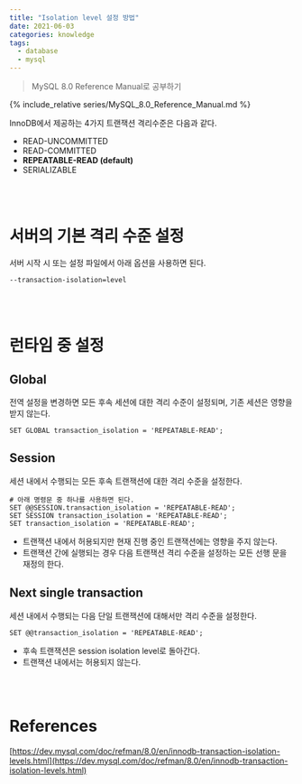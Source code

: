 ```yaml
---
title: "Isolation level 설정 방법"
date: 2021-06-03
categories: knowledge
tags:
  - database
  - mysql
---
```

> MySQL 8.0 Reference Manual로 공부하기

{% include_relative series/MySQL_8.0_Reference_Manual.md %}

InnoDB에서 제공하는 4가지 트랜잭션 격리수준은 다음과 같다.
- READ-UNCOMMITTED
- READ-COMMITTED
- **REPEATABLE-READ (default)**
- SERIALIZABLE

<br>
<br>

# 서버의 기본 격리 수준 설정
서버 시작 시 또는 설정 파일에서 아래 옵션을 사용하면 된다.
```
--transaction-isolation=level
```

<br>
<br>

# 런타임 중 설정

## Global
전역 설정을 변경하면 모든 후속 세션에 대한 격리 수준이 설정되며, 기존 세션은 영향을 받지 않는다.
```
SET GLOBAL transaction_isolation = 'REPEATABLE-READ';
```

## Session
세션 내에서 수행되는 모든 후속 트랜잭션에 대한 격리 수준을 설정한다.
```
# 아래 명령문 중 하나를 사용하면 된다.
SET @@SESSION.transaction_isolation = 'REPEATABLE-READ';
SET SESSION transaction_isolation = 'REPEATABLE-READ';
SET transaction_isolation = 'REPEATABLE-READ';
```
- 트랜잭션 내에서 허용되지만 현재 진행 중인 트랜잭션에는 영향을 주지 않는다.  
- 트랜잭션 간에 실행되는 경우 다음 트랜잭션 격리 수준을 설정하는 모든 선행 문을 재정의 한다.  

## Next single transaction
세션 내에서 수행되는 다음 단일 트랜잭션에 대해서만 격리 수준을 설정한다.
```
SET @@transaction_isolation = 'REPEATABLE-READ';
```
- 후속 트랜잭션은 session isolation level로 돌아간다.
- 트랜잭션 내에서는 허용되지 않는다.




<br>
<br>

# References

[https://dev.mysql.com/doc/refman/8.0/en/innodb-transaction-isolation-levels.html](https://dev.mysql.com/doc/refman/8.0/en/innodb-transaction-isolation-levels.html)